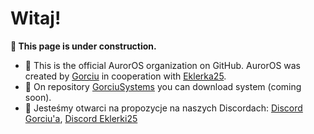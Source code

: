 # Witaj!

**🚧 This page is under construction.**

- 🙋 This is the official AurorOS organization on GitHub. AurorOS was created by [Gorciu](https://github.com/gorciu-official) in cooperation with [Eklerka25](https://github.com/Eklerka25).
- 🌈 On repository [GorciuSystems](https://github.com/AurorOS/AurorOS) you can download system (coming soon).
- 🧙 Jesteśmy otwarci na propozycje na naszych Discordach: [Discord Gorciu'a](https://dsc.gg/gorciu), [Discord Eklerki25](https://discord.gg/8PZkmn9G44)
